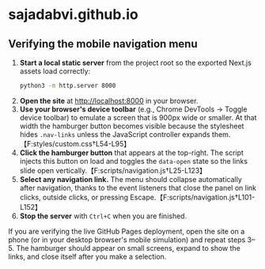 # sajadabvi.github.io

## Verifying the mobile navigation menu

1. **Start a local static server** from the project root so the exported Next.js assets load correctly:
   ```bash
   python3 -m http.server 8000
   ```
2. **Open the site** at [http://localhost:8000](http://localhost:8000) in your browser.
3. **Use your browser's device toolbar** (e.g., Chrome DevTools → Toggle device toolbar) to emulate a screen that is 900px wide or smaller. At that width the hamburger button becomes visible because the stylesheet hides `.nav-links` unless the JavaScript controller expands them.【F:styles/custom.css†L54-L95】
4. **Click the hamburger button** that appears at the top-right. The script injects this button on load and toggles the `data-open` state so the links slide open vertically.【F:scripts/navigation.js†L25-L123】
5. **Select any navigation link.** The menu should collapse automatically after navigation, thanks to the event listeners that close the panel on link clicks, outside clicks, or pressing Escape.【F:scripts/navigation.js†L101-L152】
6. **Stop the server** with `Ctrl+C` when you are finished.

If you are verifying the live GitHub Pages deployment, open the site on a phone (or in your desktop browser's mobile simulation) and repeat steps 3–5. The hamburger should appear on small screens, expand to show the links, and close itself after you make a selection.
